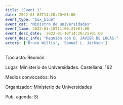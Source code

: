 ```yaml
---
title: "Event_1"
date: 2022-01-03T14:20:20+01:00
event_type: "box_blue" 
event_cat: "Ministro de universidades"
event_time: 2022-01-10T11:00:21+01:00
event_desc_date:  2022-01-10T14:20:21+01:00
event_desc_info: "Reunión con D. JAVIER DE LUCAS."
actors: ['Bruce Willis', 'Samuel L. Jackson']
---
```


Tipo acto: Reunión

Lugar: Ministerio de Universidades. Castellana, 162

Medios convocados: No

Organizador: Ministerio de Universidades

Pub. agenda: Sí